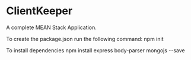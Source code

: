 # ClientKeeper
A complete MEAN Stack Application.


To create the package.json run the following command:
npm init

To install dependencies
npm install express body-parser mongojs --save
